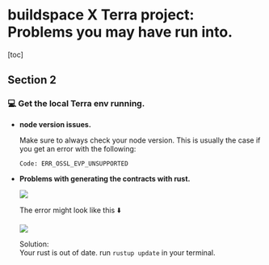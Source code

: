 # buildspace X Terra project: <br> Problems you may have run into.

[toc]

## Section 2
### :computer: Get the local Terra env running.
- **node version issues.**

    Make sure to always check your node version. This is usually the case if you get an error with the following:
    ```bash=
    Code: ERR_OSSL_EVP_UNSUPPORTED
    ```
- **Problems with generating the contracts with rust.**

    ![](https://i.imgur.com/CZJqmrQ.png)

    The error might look like this :arrow_down:

    ![](https://i.imgur.com/Il03kpT.png)
    
    Solution: <br>
    Your rust is out of date. run `rustup update` in your             terminal.


    
